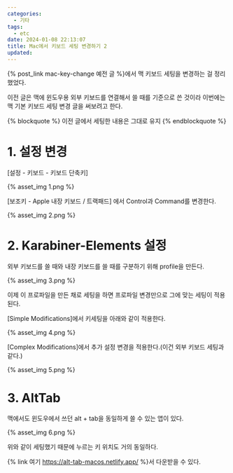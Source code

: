 ```yaml
---
categories:
  - 기타
tags:
  - etc
date: 2024-01-08 22:13:07
title: Mac에서 키보드 세팅 변경하기 2
updated:
---
```


{% post_link mac-key-change 예전 글 %}에서 맥 키보드 세팅을 변경하는 걸 정리했었다.

이전 글은 맥에 윈도우용 외부 키보드를 연결해서 쓸 때를 기준으로 쓴 것이라 이번에는 맥 기본 키보드 세팅 변경 글을 써보려고 한다.

{% blockquote %}
	이전 글에서 세팅한 내용은 그대로 유지
{% endblockquote %}

# 1. 설정 변경

[설정 - 키보드 - 키보드 단축키]

{% asset_img 1.png %}

[보조키 - Apple 내장 키보드 / 트랙패드] 에서 Control과 Command를 변경한다.

{% asset_img 2.png %}

# 2. Karabiner-Elements 설정

외부 키보드를 쓸 때와 내장 키보드를 쓸 때를 구분하기 위해 profile을 만든다.

{% asset_img 3.png %}

이제 이 프로파일을 만든 채로 세팅을 하면 프로파일 변경만으로 그에 맞는 세팅이 적용된다.

[Simple Modifications]에서 키세팅을 아래와 같이 적용한다.

{% asset_img 4.png %}

[Complex Modifications]에서 추가 설정 변경을 적용한다.(이건 외부 키보드 세팅과 같다.)

{% asset_img 5.png %}

# 3. AltTab

맥에서도 윈도우에서 쓰던 alt + tab을 동일하게 쓸 수 있는 앱이 있다.

{% asset_img 6.png %}

위와 같이 세팅했기 때문에 누르는 키 위치도 거의 동일하다.

{% link 여기 https://alt-tab-macos.netlify.app/ %}서 다운받을 수 있다.
